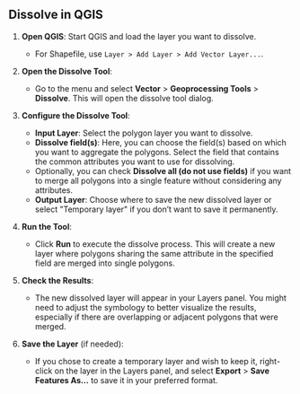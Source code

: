 
## Dissolve in QGIS


1. **Open QGIS**: Start QGIS and load the layer you want to dissolve.
   - For Shapefile, use `Layer > Add Layer > Add Vector Layer...`. 
   
2. **Open the Dissolve Tool**:
   - Go to the menu and select **Vector** > **Geoprocessing Tools** > **Dissolve**. This will open the dissolve tool dialog.

3. **Configure the Dissolve Tool**:
   - **Input Layer**: Select the polygon layer you want to dissolve.
   - **Dissolve field(s)**: Here, you can choose the field(s) based on which you want to aggregate the polygons. Select the field that contains the common attributes you want to use for dissolving.
   - Optionally, you can check **Dissolve all (do not use fields)** if you want to merge all polygons into a single feature without considering any attributes.
   - **Output Layer**: Choose where to save the new dissolved layer or select "Temporary layer" if you don’t want to save it permanently.

4. **Run the Tool**:
   - Click **Run** to execute the dissolve process. This will create a new layer where polygons sharing the same attribute in the specified field are merged into single polygons.

5. **Check the Results**:
   - The new dissolved layer will appear in your Layers panel. You might need to adjust the symbology to better visualize the results, especially if there are overlapping or adjacent polygons that were merged.

6. **Save the Layer** (if needed):
   - If you chose to create a temporary layer and wish to keep it, right-click on the layer in the Layers panel, and select **Export** > **Save Features As…** to save it in your preferred format.


